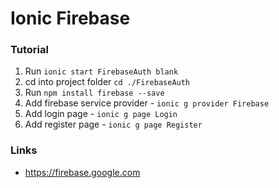 # Ionic Firebase

### Tutorial

1. Run `ionic start FirebaseAuth blank`
2. cd into project folder `cd ./FirebaseAuth`
3. Run `npm install firebase --save`
4. Add firebase service provider - `ionic g provider Firebase`
5. Add login page - `ionic g page Login`
6. Add register page - `ionic g page Register`

### Links

- https://firebase.google.com
